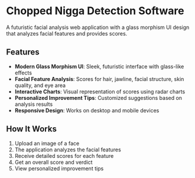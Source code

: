 # Chopped Nigga Detection Software

A futuristic facial analysis web application with a glass morphism UI design that analyzes facial features and provides scores.

## Features

- **Modern Glass Morphism UI**: Sleek, futuristic interface with glass-like effects
- **Facial Feature Analysis**: Scores for hair, jawline, facial structure, skin quality, and eye area
- **Interactive Charts**: Visual representation of scores using radar charts
- **Personalized Improvement Tips**: Customized suggestions based on analysis results
- **Responsive Design**: Works on desktop and mobile devices

## How It Works

1. Upload an image of a face
2. The application analyzes the facial features
3. Receive detailed scores for each feature
4. Get an overall score and verdict
5. View personalized improvement tips


